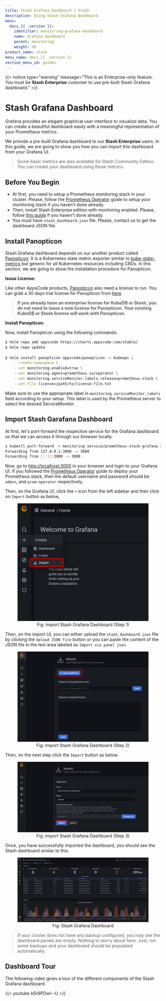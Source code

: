 ```yaml
---
title: Stash Grafana Dashboard | Stash
description: Using Stash Grafana Dashboard
menu:
  docs_{{ .version }}:
    identifier: monitoring-grafana-dashboard
    name: Grafana Dashboard
    parent: monitoring
    weight: 30
product_name: stash
menu_name: docs_{{ .version }}
section_menu_id: guides
---
```


{{< notice type="warning" message="This is an Enterprise-only feature. You must be **Stash Enterprise** customer to use pre-built Stash Grafana dashboard." >}}

# Stash Grafana Dashboard

Grafana provides an elegant graphical user interface to visualize data. You can create a beautiful dashboard easily with a meaningful representation of your Prometheus metrics.

We provide a pre-built Grafana dashboard to our **Stash Enterprise** users. In this guide, we are going to show you how you can import this dashboard from your Grafana UI.

>Some basic metrics are also available for Stash Community Edition. You can create your dashboard using those metrics.

## Before You Begin

- At first, you need to setup a Prometheus monitoring stack in your cluster. Please, follow the [Prometheus Operator](/docs/guides/monitoring/prom-operator/index.md) guide to setup your monitoring stack if you haven't done already.
- Then, install Stash Enterprise edition with monitoring enabled. Please, follow [this guide](/docs/guides/monitoring/prom-operator/index.md#enable-monitoring-in-stash) if you haven't done already.
- You must have `stash_dashboard.json` file. Please, contact us to get the dashboard JSON file.

## Install Panopticon

Stash Grafana dashboard depends on our another product called [Panopticon](https://blog.byte.builders/post/introducing-panopticon/). It is a Kubernetes state metric exporter similar to [kube-state-metrics](https://github.com/kubernetes/kube-state-metrics) but generic for all Kubernetes resources including CRDs. In this section, we are going to show the installation procedure for Panopticon.

**Issue License:**

Like other AppsCode products, [Panopticon](https://blog.byte.builders/post/introducing-panopticon/) also need a license to run. You can grab a 30 days trial license for Panopticon from [here](https://license-issuer.appscode.com/?p=panopticon-enterprise).

>**If you already have an enterprise license for KubeDB or Stash, you do not need to issue a new license for Panopticon. Your existing KubeDB or Stash license will work with Panopticon.**

**Install Panopticon:**

Now, install Panopticon using the following commands:

```bash
$ helm repo add appscode https://charts.appscode.com/stable/
$ helm repo update

$ helm install panopticon appscode/panopticon -n kubeops \
    --create-namespace \
    --set monitoring.enabled=true \
    --set monitoring.agent=prometheus.io/operator \
    --set monitoring.serviceMonitor.labels.release=prometheus-stack \
    --set-file license=/path/to/license-file.txt
```

Make sure to use the appropriate label in `monitoring.serviceMonitor.labels` field according to your setup. This label is used by the Prometheus server to select the desired ServiceMonitor.

## Import Stash Garafana Dashboard

At first, let's port-forward the respective service for the Grafana dashboard so that we can access it through our browser locally.

```bash
❯ kubectl port-forward -n monitoring service/prometheus-stack-grafana 3000:80
Forwarding from 127.0.0.1:3000 -> 3000
Forwarding from [::1]:3000 -> 3000
```

Now, go to [http://localhost:3000](http://localhost:3000/) in your browser and login to your Grafana UI. If you followed the [Prometheus Operator](/docs/guides/monitoring/prom-operator/index.md) guide to deploy your Prometheus stack, then the default username and password should be `admin`, and `prom-operator` respectively.

Then, on the Grafana UI, click the `+` icon from the left sidebar and then click on `Import` button as below,

<figure align="center">
  <img alt="Import Stash Grafana Dashboard: Step 1" src="/docs/guides/monitoring/grafana/images/import_dashboard_1.png">
<figcaption align="center">Fig: Import Stash Grafana Dashboard (Step 1)</figcaption>
</figure>

Then, on the import UI, you can either upload the `stash_dashboard.json` file by clicking the `Upload JSON file` button or you can paste the content of the JSON file in the text area labeled as `Import via panel json`.

<figure align="center">
  <img alt="Import Stash Grafana Dashboard: Step 2" src="/docs/guides/monitoring/grafana/images/import_dashboard_2.png">
<figcaption align="center">Fig: Import Stash Grafana Dashboard (Step 2)</figcaption>
</figure>

Then, on the next step click the `Import` button as below.

<figure align="center">
  <img alt="Import Stash Grafana Dashboard: Step 3" src="/docs/guides/monitoring/grafana/images/import_dashboard_3.png">
<figcaption align="center">Fig: Import Stash Grafana Dashboard (Step 3)</figcaption>
</figure>

Once, you have successfully imported the dashboard, you should see the Stash dashboard similar to this.

<figure align="center">
  <img alt="Stash Grafana Dashboard" src="/docs/guides/monitoring/grafana/images/stash_grafana_dashboard.png">
<figcaption align="center">Fig: Stash Grafana Dashboard</figcaption>
</figure>

>If your cluster does not have any backup configured, you may see the dashboard panels are empty. Nothing to worry about here. Just, run some backups and your dashboard should be populated automatically.

## Dashboard Tour

The following video gives a tour of the different components of the Stash Grafana dashboard.

{{< youtube b5r9PDwl--U >}}
